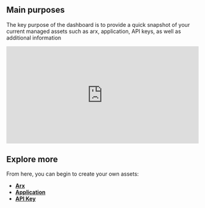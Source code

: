 
## **Main purposes**

The key purpose of the dashboard is to provide a quick snapshot of your current managed assets such as arx, application, API keys, as well as additional information

<div style="width:100%;height:0px;position:relative;padding-bottom:50.548%;"><iframe src="https://streamable.com/e/m8fnvi?autoplay=1&nocontrols=1" frameborder="0" width="100%" height="100%" allowfullscreen allow="autoplay" style="width:100%;height:100%;position:absolute;left:0px;top:0px;overflow:hidden;"></iframe></div>

## **Explore more**

From here, you can begin to create your own assets:

- **[Arx](../administration/arx)**
- **[Application](../administration/application)**
- **[API Key](../administration/apikey)**
